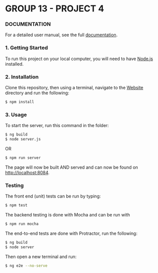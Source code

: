 #  GROUP 13 - PROJECT 4


### DOCUMENTATION

For a detailed user manual, see the full [documentation](DOCUMENTATION.md).


### 1. Getting Started

To run this project on your local computer, you will need to have [Node.js][] installed.

### 2. Installation

Clone this repository, then using a terminal, navigate to the [Website](Website/) directory and run the following:

```bash
$ npm install
```

### 3. Usage

To start the server, run this command in the folder:

```bash
$ ng build
$ node server.js
```

OR

```bash
$ npm run server
```

The page will now be built AND served and can now be found on [http://localhost:8084](http://localhost:8084).


### Testing
The front end (unit) tests can be run by typing:
```bash
$ npm test
```

The backend testing is done with Mocha and can be run with

```bash
$ npm run mocha
```

The end-to-end tests are done with Protractor, run the following:
```bash
$ ng build
$ node server
```
Then open a new terminal and run:
```bash
$ ng e2e --no-serve
```



[Node.js]: https://nodejs.org
